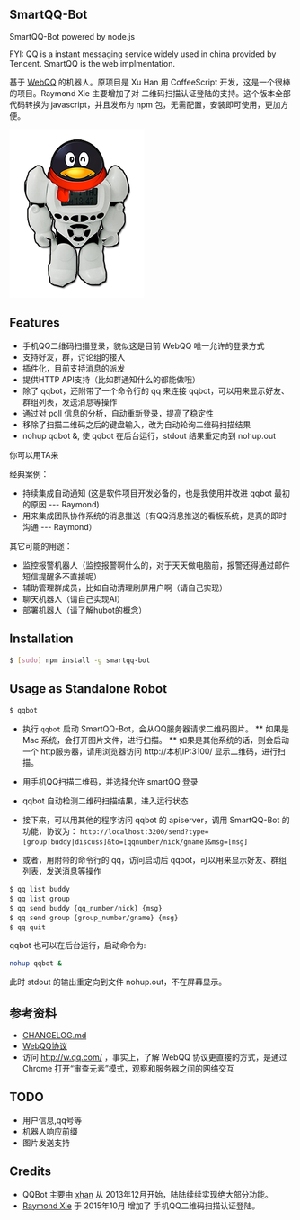 SmartQQ-Bot
------
SmartQQ-Bot powered by node.js

FYI: QQ is a instant messaging service widely used in china provided by Tencent. SmartQQ is the web implmentation.

基于 [WebQQ](http://w.qq.com/) 的机器人。原项目是 Xu Han 用 CoffeeScript 开发，这是一个很棒的项目。Raymond Xie 主要增加了对 二维码扫描认证登陆的支持。这个版本全部代码转换为 javascript，并且发布为 npm 包，无需配置，安装即可使用，更加方便。

![SmartQQ-Bot](qqbot.png)

Features
-----
* 手机QQ二维码扫描登录，貌似这是目前 WebQQ 唯一允许的登录方式
* 支持好友，群，讨论组的接入
* 插件化，目前支持消息的派发
* 提供HTTP API支持（比如群通知什么的都能做哦）
* 除了 qqbot，还附带了一个命令行的 qq 来连接 qqbot，可以用来显示好友、群组列表，发送消息等操作
* 通过对 poll 信息的分析，自动重新登录，提高了稳定性
* 移除了扫描二维码之后的键盘输入，改为自动轮询二维码扫描结果
* nohup qqbot &, 使 qqbot 在后台运行，stdout 结果重定向到 nohup.out

你可以用TA来  

经典案例：
* 持续集成自动通知 (这是软件项目开发必备的，也是我使用并改进 qqbot 最初的原因 --- Raymond)
* 用来集成团队协作系统的消息推送（有QQ消息推送的看板系统，是真的即时沟通 --- Raymond）

其它可能的用途：
* 监控报警机器人（监控报警啊什么的，对于天天做电脑前，报警还得通过邮件短信提醒多不直接呢）
* 辅助管理群成员，比如自动清理刷屏用户啊（请自己实现）
* 聊天机器人（请自己实现AI）
* 部署机器人（请了解hubot的概念）

Installation
-----
```bash
$ [sudo] npm install -g smartqq-bot
```

Usage as Standalone Robot
-----
```bash
$ qqbot
```

* 执行 `qqbot` 启动 SmartQQ-Bot，会从QQ服务器请求二维码图片。
  ** 如果是 Mac 系统，会打开图片文件，进行扫描。
  ** 如果是其他系统的话，则会启动一个 http服务器，请用浏览器访问 http://本机IP:3100/ 显示二维码，进行扫描。
* 用手机QQ扫描二维码，并选择允许 smartQQ 登录
* qqbot 自动检测二维码扫描结果，进入运行状态
* 接下来，可以用其他的程序访问 qqbot 的 apiserver，调用 SmartQQ-Bot 的功能，协议为：
`http://localhost:3200/send?type=[group|buddy|discuss]&to=[qqnumber/nick/gname]&msg=[msg]`

* 或者，用附带的命令行的 qq，访问启动后 qqbot，可以用来显示好友、群组列表，发送消息等操作

```bash
$ qq list buddy
$ qq list group
$ qq send buddy {qq_number/nick} {msg}
$ qq send group {group_number/gname} {msg}
$ qq quit
```

qqbot 也可以在后台运行，启动命令为:
```bash
nohup qqbot &
```
此时 stdout 的输出重定向到文件 nohup.out，不在屏幕显示。

参考资料
----
* [CHANGELOG.md](CHANGELOG.md)
* [WebQQ协议](protocol.md)
* 访问 http://w.qq.com/ ，事实上，了解 WebQQ 协议更直接的方式，是通过 Chrome 打开“审查元素”模式，观察和服务器之间的网络交互

TODO
---
* 用户信息,qq号等
* 机器人响应前缀
* 图片发送支持

Credits
----
* QQBot 主要由 [xhan](https://github.com/xhan) 从 2013年12月开始，陆陆续续实现绝大部分功能。
* [Raymond Xie](https://github.com/floatinghotpot) 于 2015年10月 增加了 手机QQ二维码扫描认证登陆。

